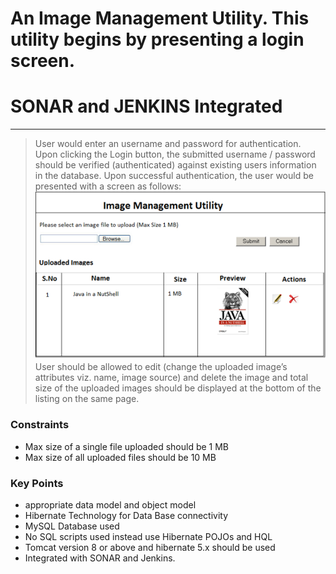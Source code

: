 # An Image Management Utility. This utility begins by presenting a login screen.
# SONAR and JENKINS Integrated

___
 
> User would enter an username and password for authentication. 
> Upon clicking the Login button, the submitted username / password should be verified (authenticated) against existing users information in the database.
> Upon successful authentication, the user would be presented with a screen as follows:
![User homepage](/snaps/Picture1.png)
> User should be allowed to edit (change the uploaded image’s attributes viz. name, image source) 
> and delete the image and total size of the uploaded images should be displayed at the bottom of the listing on the same page.

### Constraints

* Max size of a single file uploaded should be 1 MB
* Max size of all uploaded files should be 10 MB

### Key Points
* appropriate data model and object model 
* Hibernate Technology for Data Base connectivity
* MySQL Database used
* No SQL scripts used instead use Hibernate POJOs and HQL
* Tomcat version 8 or above and hibernate 5.x should be used
* Integrated with SONAR and Jenkins.




